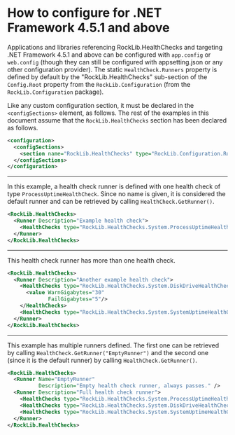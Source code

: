 # How to configure for .NET Framework 4.5.1 and above

Applications and libraries referencing RockLib.HealthChecks and targeting .NET Framework 4.5.1 and above can be configured with `app.config` or `web.config` (though they can still be configured with appsetting.json or any other configuration provider). The static `HealthCheck.Runners` property is defined by default by the "RockLib.HealthChecks" sub-section of the `Config.Root` property from the `RockLib.Configuration` (from the `RockLib.Configuration` package).

Like any custom configuration section, it must be declared in the `<configSections>` element, as follows. The rest of the examples in this document assume that the `RockLib.HealthChecks` section has been declared as follows.

```xml
<configuration>
  <configSections>
    <section name="RockLib.HealthChecks" type="RockLib.Configuration.RockLibConfigurationSection, RockLib.Configuration" />
  </configSections>
</configuration>
```

---

In this example, a health check runner is defined with one health check of type `ProcessUptimeHealthCheck`. Since no name is given, it is considered the default runner and can be retrieved by calling `HealthCheck.GetRunner()`.

```xml
<RockLib.HealthChecks>
  <Runner Description="Example health check">
    <HealthChecks type="RockLib.HealthChecks.System.ProcessUptimeHealthCheck, RockLib.HealthChecks" />
  </Runner>
</RockLib.HealthChecks>
```

---

This health check runner has more than one health check.

```xml
<RockLib.HealthChecks>
  <Runner Description="Another example health check">
    <HealthChecks type="RockLib.HealthChecks.System.DiskDriveHealthCheck, RockLib.HealthChecks">
      <value WarnGigabytes="30"
             FailGigabytes="5"/>
    </HealthChecks>
    <HealthChecks type="RockLib.HealthChecks.System.SystemUptimeHealthCheck, RockLib.HealthChecks" />
  </Runner>
</RockLib.HealthChecks>
```

---

This example has multiple runners defined. The first one can be retrieved by calling `HealthCheck.GetRunner("EmptyRunner")` and the second one (since it is the default runner) by calling `HealthCheck.GetRunner()`.

```xml
<RockLib.HealthChecks>
  <Runner Name="EmptyRunner"
          Description="Empty health check runner, always passes." />
  <Runner Description="Full health check runner">
    <HealthChecks type="RockLib.HealthChecks.System.ProcessUptimeHealthCheck, RockLib.HealthChecks" />
    <HealthChecks type="RockLib.HealthChecks.System.DiskDriveHealthCheck, RockLib.HealthChecks" />
    <HealthChecks type="RockLib.HealthChecks.System.SystemUptimeHealthCheck, RockLib.HealthChecks" />
  </Runner>
</RockLib.HealthChecks>
```
